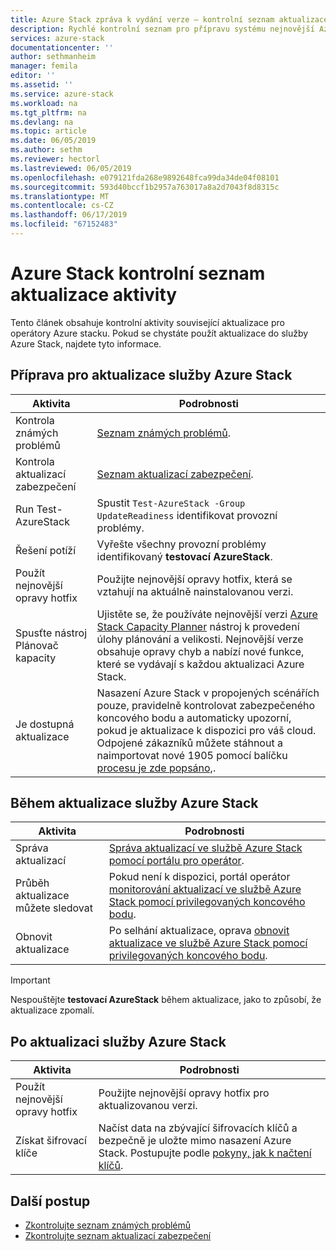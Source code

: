 ```yaml
---
title: Azure Stack zpráva k vydání verze – kontrolní seznam aktualizace aktivity | Dokumentace Microsoftu
description: Rychlé kontrolní seznam pro přípravu systému nejnovější Azure Stack aktualizace.
services: azure-stack
documentationcenter: ''
author: sethmanheim
manager: femila
editor: ''
ms.assetid: ''
ms.service: azure-stack
ms.workload: na
ms.tgt_pltfrm: na
ms.devlang: na
ms.topic: article
ms.date: 06/05/2019
ms.author: sethm
ms.reviewer: hectorl
ms.lastreviewed: 06/05/2019
ms.openlocfilehash: e079121fda268e9892648fca99da34de04f08101
ms.sourcegitcommit: 593d40bccf1b2957a763017a8a2d7043f8d8315c
ms.translationtype: MT
ms.contentlocale: cs-CZ
ms.lasthandoff: 06/17/2019
ms.locfileid: "67152483"
---
```

# <a name="azure-stack-update-activity-checklist"></a>Azure Stack kontrolní seznam aktualizace aktivity

Tento článek obsahuje kontrolní aktivity související aktualizace pro operátory Azure stacku. Pokud se chystáte použít aktualizace do služby Azure Stack, najdete tyto informace.

## <a name="prepare-for-azure-stack-update"></a>Příprava pro aktualizace služby Azure Stack

| Aktivita              | Podrobnosti                                                                          |
|-----------------------|----------------------------------------------------------------------------------|
| Kontrola známých problémů   | [Seznam známých problémů](azure-stack-release-notes-known-issues-1905.md).                |
| Kontrola aktualizací zabezpečení | [Seznam aktualizací zabezpečení](azure-stack-release-notes-security-updates-1905.md).      |
| Run Test-AzureStack   | Spustit `Test-AzureStack -Group UpdateReadiness` identifikovat provozní problémy.      |
| Řešení potíží        | Vyřešte všechny provozní problémy identifikovaný **testovací AzureStack**.                |
| Použít nejnovější opravy hotfix | Použijte nejnovější opravy hotfix, která se vztahují na aktuálně nainstalovanou verzi.         |
| Spusťte nástroj Plánovač kapacity | Ujistěte se, že používáte nejnovější verzi [Azure Stack Capacity Planner](https://aka.ms/azstackcapacityplanner) nástroj k provedení úlohy plánování a velikosti. Nejnovější verze obsahuje opravy chyb a nabízí nové funkce, které se vydávají s každou aktualizaci Azure Stack. |
| Je dostupná aktualizace       | Nasazení Azure Stack v propojených scénářích pouze, pravidelně kontrolovat zabezpečeného koncového bodu a automaticky upozorní, pokud je aktualizace k dispozici pro váš cloud. Odpojené zákazníků můžete stáhnout a naimportovat nové 1905 pomocí balíčku [procesu je zde popsáno,](azure-stack-apply-updates.md).               |

## <a name="during-azure-stack-update"></a>Během aktualizace služby Azure Stack

| Aktivita              | Podrobnosti                                                                          |
|-----------------------|----------------------------------------------------------------------------------|
| Správa aktualizací         | [Správa aktualizací ve službě Azure Stack pomocí portálu pro operátor](azure-stack-updates.md). |
| Průběh aktualizace můžete sledovat        | Pokud není k dispozici, portál operátor [monitorování aktualizací ve službě Azure Stack pomocí privilegovaných koncového bodu](azure-stack-monitor-update.md). |
| Obnovit aktualizace            | Po selhání aktualizace, oprava [obnovit aktualizace ve službě Azure Stack pomocí privilegovaných koncového bodu](azure-stack-monitor-update.md). |

> [!IMPORTANT]  
> Nespouštějte **testovací AzureStack** během aktualizace, jako to způsobí, že aktualizace zpomalí.

## <a name="after-azure-stack-update"></a>Po aktualizaci služby Azure Stack

| Aktivita              | Podrobnosti                                                                          |
|-----------------------|----------------------------------------------------------------------------------|
| Použít nejnovější opravy hotfix | Použijte nejnovější opravy hotfix pro aktualizovanou verzi.                          |
| Získat šifrovací klíče | Načíst data na zbývající šifrovacích klíčů a bezpečně je uložte mimo nasazení Azure Stack. Postupujte podle [pokyny, jak k načtení klíčů](azure-stack-security-bitlocker.md). |

## <a name="next-steps"></a>Další postup

- [Zkontrolujte seznam známých problémů](azure-stack-release-notes-known-issues-1905.md)
- [Zkontrolujte seznam aktualizací zabezpečení](azure-stack-release-notes-security-updates-1905.md)

